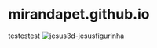 # mirandapet.github.io


testestest
![jesus3d-jesusfigurinha](https://github.com/user-attachments/assets/27a2b03d-8fa8-447b-bcd8-0e4abe7186e7)
